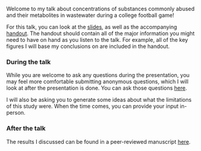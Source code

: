 Welcome to my talk about concentrations of substances commonly abused and their metabolites in wastewater during a college football game! 

For this talk, you can look at the [slides](talk.html), as well as the accompanying [handout](https://docs.google.com/document/d/1mbQRyxtki5YqpGTdRt_AGXJEDOjFjXBsGvQqgYc2dr0/edit?usp=sharing). The handout should contain all of the major information you might need to have on hand as you listen to the talk. For example, all of the key figures I will base my conclusions on are included in the handout.

### During the talk
While you are welcome to ask any questions during the presentation, you may feel more comfortable submitting anonymous questions, which I will look at after the presentation is done. You can ask those questions [here](https://PollEv.com/free_text_polls/a8cDmj14lpNxLbI91adiz/respond).

I will also be asking you to generate some ideas about what the limitations of this study were. When the time comes, you can provide your input in-person.

### After the talk
The results I discussed can be found in a peer-reviewed manuscript [here](https://www.sciencedirect.com/science/article/abs/pii/S0048969720374945).
